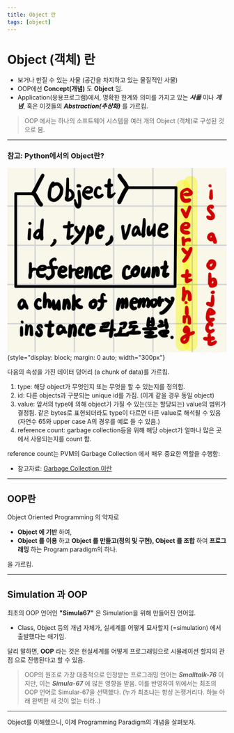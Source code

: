```yaml
---
title: Object 란
tags: [object]
---
```


# Object (객체) 란

- 보거나 만질 수 있는 사물 (공간을 차지하고 있는 물질적인 사물)
- OOP에선 **Concept(개념)** 도 **Object** 임.
- Application(응용프로그램)에서, 명확한 한계와 의미를 가지고 있는 ***사물*** 이나 ***개념***, 혹은 이것들의 ***Abstraction(추상화)*** 를 가르킴.

> OOP 에서는 하나의 소프트웨어 시스템을 여러 개의 Object (객체)로 구성된 것으로 봄.

---

### 참고: Python에서의 Object란?

![](../img/python_object.jpeg){style="display: block; margin: 0 auto; width="300px"}

다음의 속성을 가진 데이터 덩어리 (a chunk of data)를 가르킴.

1. type: 해당 object가 무엇인지 또는 무엇을 할 수 있는지를 정의함.
2. id: 다른 objects과 구분되는 unique id를 가짐. (이게 같을 경우 동일 object)
3. value: 앞서의 type에 의해 object가 가질 수 있는(또는 할당되는) value의 범위가 결정됨. 같은 bytes로 표현되더라도 type이 다르면 다른 value로 해석될 수 있음 (자연수 65와 upper case A의 경우를 예로 들 수 있음.)
4. reference count: garbage collection등을 위해 해당 object가 얼마나 많은 곳에서 사용되는지를 count 함.

reference count는 PVM의 Garbage Collection 에서 매우 중요한 역할을 수행함:

* 참고자료: [Garbage Collection 이란](https://dsaint31.tistory.com/497)

---

## OOP란

Object Oriented Programming 의 약자로 

* **Object 에 기반** 하여,
* **Object 를 이용** 하고 **Object 를 만들고(정의 및 구현), Object 를 조합** 하여 **프로그래밍** 하는 Program paradigm의 하나.

을 가르킴.

---

## Simulation 과 OOP

최초의 OOP 언어인 **"Simula67"** 은 Simulation을 위해 만들어진 언어임.

* Class, Object 등의 개념 자체가, 실세계를 어떻게 묘사할지 (=simulation) 에서 출발했다는 애기임.

달리 말하면, **OOP** 라는 것은 현실세계를 어떻게 프로그래밍으로 시뮬레이션 할지의 관점 으로 진행된다고 할 수 있음.

> OOP의 원조로 가장 대중적으로 인정받는 프로그래밍 언어는 ***Smalltalk-76*** 이지만, 이는 ***Simula-67*** 에 많은 영향을 받음. 이를 반영하여 위에서는 최초의 OOP 언어로 Simular-67을 선택했다. (누가 최초냐는 항상 논쟁거리다. 하늘 아래 완벽한 새 것이 없는 터라..)
>

---

Object를 이해했으니, 이제 Programming Paradigm의 개념을 살펴보자.

